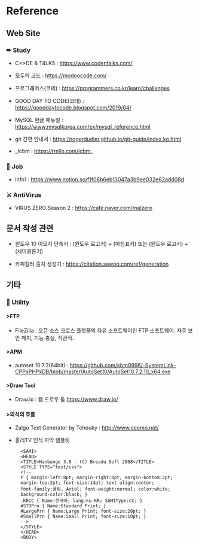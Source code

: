 # Reference



## Web Site
### ✏ Study
* C<>DE & T4LK5 : https://www.codentalks.com/

* 모두의 코드 : https://modoocode.com/

* 프로그래머스(코테) : https://programmers.co.kr/learn/challenges

* GOOD DAY TO CODE(코테) : https://gooddaytocode.blogspot.com/2019/04/

* MySQL 한글 매뉴얼 : https://www.mysqlkorea.com/ex/mysql_reference.html

* git 간편 안내서 : https://rogerdudler.github.io/git-guide/index.ko.html

* \_icbm : https://trello.com/icbm_

### 📌 Job

* info1 : https://www.notion.so/f1f08b6eb13047a3b9ee032e62add08d

### ⚔ AntiVirus
* VIRUS ZERO Season 2 : https://cafe.naver.com/malzero

## 문서 작성 관련

* 윈도우 10 이모지 단축키 : (윈도우 로고키) + (마침표키) 또는 (윈도우 로고키) + (세미콜론키) 

* 카피킬러 출처 생성기 : https://citation.sawoo.com/ref/generation

## 기타

### 📐 Utility

#### >FTP
* FileZilla : 오픈 소스 크로스 플랫폼의 자유 소프트웨어인 FTP 소프트웨어. 자주 보안 패치, 기능 충실, 직관적.

#### >APM
* autoset 10.7.2(64bit) : https://github.com/kbm0996/-SystemLink-CPPxPHPxDB/blob/master/AutoSet10/AutoSet10.7.2.10_x64.exe

#### >Draw Tool
* Draw.io : 웹 드로우 툴 https://www.draw.io/

#### >의식의 흐름
* Zalgo Text Generator by Tchouky : http://www.eeemo.net/

* 올레TV 인식 자막 탬플릿

        <SAMI>
        <HEAD>
        <TITLE>Hanbange 3.0 - (C) Breadu Soft 2008</TITLE>
        <STYLE TYPE="text/css">
        <!--
        P { margin-left:8pt; margin-right:8pt; margin-bottom:2pt;
        margin-top:2pt; font-size:14pt; text-align:center;
        font-family:굴림, Arial; font-weight:normal; color:white;
        background-color:black; }
        .KRCC { Name:한국어; lang:ko-KR; SAMIType:CC; }
        #STDPrn { Name:Standard Print; }
        #LargePrn { Name:Large Print; font-size:20pt; }
        #SmallPrn { Name:Small Print; font-size:10pt; }
        -->
        </STYLE>
        </HEAD>
        <BODY>
